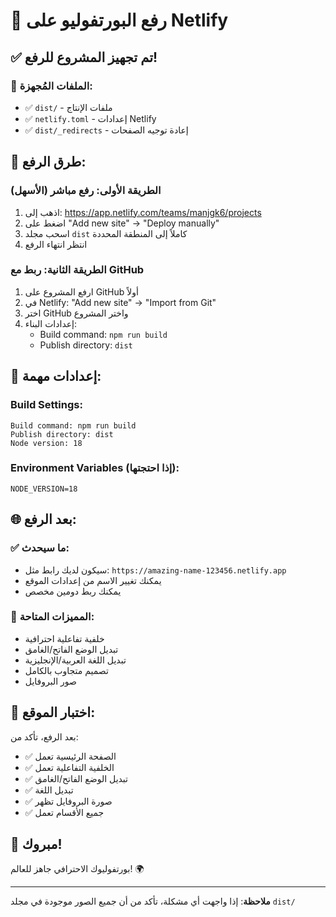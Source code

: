 # 🚀 رفع البورتفوليو على Netlify

## ✅ تم تجهيز المشروع للرفع!

### 📁 الملفات المُجهزة:
- ✅ `dist/` - ملفات الإنتاج
- ✅ `netlify.toml` - إعدادات Netlify
- ✅ `dist/_redirects` - إعادة توجيه الصفحات

## 🎯 طرق الرفع:

### الطريقة الأولى: رفع مباشر (الأسهل)
1. اذهب إلى: https://app.netlify.com/teams/manjgk6/projects
2. اضغط على "Add new site" → "Deploy manually"
3. اسحب مجلد `dist` كاملاً إلى المنطقة المحددة
4. انتظر انتهاء الرفع

### الطريقة الثانية: ربط مع GitHub
1. ارفع المشروع على GitHub أولاً
2. في Netlify: "Add new site" → "Import from Git"
3. اختر GitHub واختر المشروع
4. إعدادات البناء:
   - Build command: `npm run build`
   - Publish directory: `dist`

## 🔧 إعدادات مهمة:

### Build Settings:
```
Build command: npm run build
Publish directory: dist
Node version: 18
```

### Environment Variables (إذا احتجتها):
```
NODE_VERSION=18
```

## 🌐 بعد الرفع:

### ✅ ما سيحدث:
- سيكون لديك رابط مثل: `https://amazing-name-123456.netlify.app`
- يمكنك تغيير الاسم من إعدادات الموقع
- يمكنك ربط دومين مخصص

### 🎨 المميزات المتاحة:
- خلفية تفاعلية احترافية
- تبديل الوضع الفاتح/الغامق
- تبديل اللغة العربية/الإنجليزية
- تصميم متجاوب بالكامل
- صور البروفايل

## 📱 اختبار الموقع:
بعد الرفع، تأكد من:
- ✅ الصفحة الرئيسية تعمل
- ✅ الخلفية التفاعلية تعمل
- ✅ تبديل الوضع الفاتح/الغامق
- ✅ تبديل اللغة
- ✅ صورة البروفايل تظهر
- ✅ جميع الأقسام تعمل

## 🎉 مبروك!
بورتفوليوك الاحترافي جاهز للعالم! 🌍

---

**ملاحظة**: إذا واجهت أي مشكلة، تأكد من أن جميع الصور موجودة في مجلد `dist/`
